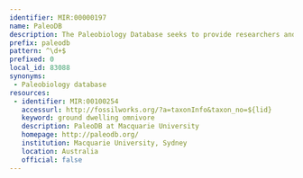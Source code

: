 ```yaml
---
identifier: MIR:00000197
name: PaleoDB
description: The Paleobiology Database seeks to provide researchers and the public with information about the entire fossil record. It stores global, collection-based occurrence and taxonomic data for marine and terrestrial animals and plants of any geological age, as well as web-based software for statistical analysis of the data.
prefix: paleodb
pattern: ^\d+$
prefixed: 0
local_id: 83088
synonyms:
 - Paleobiology database
resources:
 - identifier: MIR:00100254
   accessurl: http://fossilworks.org/?a=taxonInfo&taxon_no=${lid}
   keyword: ground dwelling omnivore
   description: PaleoDB at Macquarie University
   homepage: http://paleodb.org/
   institution: Macquarie University, Sydney
   location: Australia
   official: false
---
```

